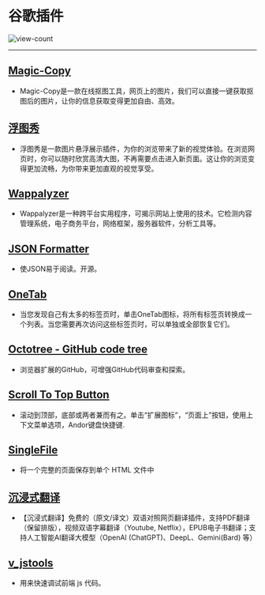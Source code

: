 # 谷歌插件

![view-count](https://count.getloli.com/@xiaoxuan6-extensions)

---
## [Magic-Copy](https://chromewebstore.google.com/detail/magic-copy/nnifclicibdhgakebbnbfmomniihfmkg?hl=zh-CN&1=1)
- Magic-Copy是一款在线抠图工具，网页上的图片，我们可以直接一键获取抠图后的图片，让你的信息获取变得更加自由、高效。

## [浮图秀](https://chromewebstore.google.com/detail/%E6%B5%AE%E5%9B%BE%E7%A7%80/mgpdnhlllbpncjpgokgfogidhoegebod?hl=zh-CN&1=1)
- 浮图秀是一款图片悬浮展示插件，为你的浏览带来了新的视觉体验。在浏览网页时，你可以随时欣赏高清大图，不再需要点击进入新页面。这让你的浏览变得更加流畅，为你带来更加直观的视觉享受。

## [Wappalyzer](https://chromewebstore.google.com/detail/wappalyzer-technology-pro/gppongmhjkpfnbhagpmjfkannfbllamg?hl=zh-CN)
- Wappalyzer是一种跨平台实用程序，可揭示网站上使用的技术。它检测内容管理系统，电子商务平台，网络框架，服务器软件，分析工具等。

## [JSON Formatter](https://chromewebstore.google.com/detail/json-formatter/bcjindcccaagfpapjjmafapmmgkkhgoa)
- 使JSON易于阅读。开源。

## [OneTab](https://chromewebstore.google.com/detail/onetab/chphlpgkkbolifaimnlloiipkdnihall)
- 当您发现自己有太多的标签页时，单击OneTab图标，将所有标签页转换成一个列表。当您需要再次访问这些标签页时，可以单独或全部恢复它们。

## [Octotree - GitHub code tree](https://chromewebstore.google.com/detail/octotree-github-code-tree/bkhaagjahfmjljalopjnoealnfndnagc?hl=zh-CN)
- 浏览器扩展的GitHub，可增强GitHub代码审查和探索。

## [Scroll To Top Button](https://chromewebstore.google.com/detail/scroll-to-top-button/chinfkfmaefdlchhempbfgbdagheknoj?hl=zh-CN)
- 滚动到顶部，底部或两者兼而有之。单击“扩展图标”，“页面上”按钮，使用上下文菜单选项，Andor键盘快捷键.

## [SingleFile](https://chromewebstore.google.com/detail/singlefile/mpiodijhokgodhhofbcjdecpffjipkle?hl=zh-CN)
- 将一个完整的页面保存到单个 HTML 文件中

## [沉浸式翻译](https://chromewebstore.google.com/detail/%E6%B2%89%E6%B5%B8%E5%BC%8F%E7%BF%BB%E8%AF%91-%E7%BD%91%E9%A1%B5%E7%BF%BB%E8%AF%91%E6%8F%92%E4%BB%B6-pdf%E7%BF%BB%E8%AF%91-%E5%85%8D%E8%B4%B9/bpoadfkcbjbfhfodiogcnhhhpibjhbnh?hl=zh-CN)
- 【沉浸式翻译】免费的（原文/译文）双语对照网页翻译插件，支持PDF翻译（保留排版），视频双语字幕翻译（Youtube, Netflix），EPUB电子书翻译；支持人工智能AI翻译大模型（OpenAI (ChatGPT)、DeepL、Gemini(Bard) 等）

## [v_jstools](https://github.com/cilame/v_jstools)
- 用来快速调试前端 js 代码。




